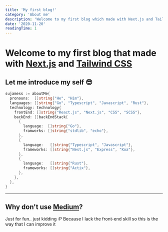 ```yaml
---
title: 'My first blog!'
category: 'About me'
description: 'Welcome to my first blog which made with Next.js and Tailwind CSS'
date: '2020-11-20'
readingTime: 1
---
```


# Welcome to my first blog that made with [Next.js](https://nextjs.org) and [Tailwind CSS](https://tailwindcss.com)

## Let me introduce my self 😎

``` go
sujamess := aboutMe{
  pronouns:  []string{"He", "Him"},
  languages: []string{"Go", "Typescript", "Javascript", "Rust"},
  technology: technology{
    frontEnd: []string{"React.js", "Next.js", "CSS", "SCSS"},
    backEnd: []backEndStack{
      {
        language:  []string{"Go"},
        framworks: []string{"stdlib", "echo"},
      },
      {
        language:   []string{"Typescript", "Javascript"},
        frameworks: []string{"Nest.js", "Express", "Koa"},
      },
      {
        language:   []string{"Rust"},
        frameworks: []string{"Actix"},
      },
    },
  },
}
```

---

## Why don't use [Medium](https://medium.com)?

Just for fun.. just kidding :P Because I lack the front-end skill so this is the way that I can improve it